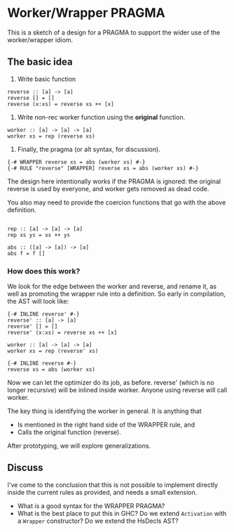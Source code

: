 # Worker/Wrapper PRAGMA


This is a sketch of a design for a PRAGMA to support the wider use of the worker/wrapper idiom.

## The basic idea

1. Write basic function

```wiki
reverse :: [a] -> [a]
reverse [] = []
reverse (x:xs) = reverse xs ++ [x]
```

1. Write non-rec worker function using the **original** function. 

```wiki
worker :: [a] -> [a] -> [a]
worker xs = rep (reverse xs)
```

1. Finally, the pragma (or alt syntax, for discussion).

  ```wiki
  {-# WRAPPER reverse xs = abs (worker xs) #-}
  {-# RULE "reverse" [WRAPPER] reverse xs = abs (worker xs) #-}
  ```


The design here intentionally works if the PRAGMA is ignored: the original reverse is used by everyone,
and worker gets removed as dead code.


You also may need to provide the coercion functions that go with the above definition.

```wiki

rep :: [a] -> [a] -> [a]
rep xs ys = xs ++ ys

abs :: ([a] -> [a]) -> [a]
abs f = f []
```

### How does this work?


We look for the edge between the worker and reverse,
and rename it, as well as promoting the wrapper rule into a definition.
So early in compilation, the AST will look like:

```wiki
{-# INLINE reverse' #-}
reverse' :: [a] -> [a]
reverse' [] = []
reverse' (x:xs) = reverse xs ++ [x]

worker :: [a] -> [a] -> [a]
worker xs = rep (reverse' xs)

{-# INLINE reverse #-}
reverse xs = abs (worker xs)
```


Now we can let the optimizer do its job, as before. reverse' (which is no longer recursive)
will be inlined inside worker. Anyone using reverse will call worker.


The key thing is identifying the worker in general. It is anything that

- Is mentioned in the right hand side of the WRAPPER rule, and
- Calls the original function (reverse).


After prototyping, we will explore generalizations.

## Discuss


I've come to the conclusion that this is not possible to implement directly inside the current
rules as provided, and needs a small extension.

- What is a good syntax for the WRAPPER PRAGMA?
- What is the best place to put this in GHC? Do we extend `Activation` with a `Wrapper` constructor? Do we extend the HsDecls AST?
